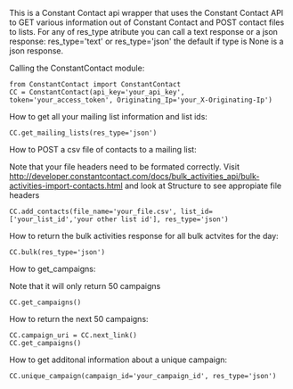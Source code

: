 
This is a Constant Contact api wrapper that uses the Constant Contact API to GET various information out of Constant Contact and POST contact files to lists. For any of res_type atribute you can call a text response or a json response: res_type='text' or res_type='json' the default if type is None is a json response.


Calling the ConstantContact module:
```
from ConstantContact import ConstantContact
CC = ConstantContact(api_key='your_api_key', token='your_access_token', Originating_Ip='your_X-Originating-Ip')
```

How to get all your mailing list information and list ids:
```
CC.get_mailing_lists(res_type='json')
```

How to POST a csv file of contacts to a mailing list:

Note that your file headers need to be formated correctly. Visit http://developer.constantcontact.com/docs/bulk_activities_api/bulk-activities-import-contacts.html and look at Structure to see appropiate file headers

```
CC.add_contacts(file_name='your_file.csv', list_id=['your_list_id','your other list id'], res_type='json')
```

How to return the bulk activities response for all bulk actvites for the day:
```
CC.bulk(res_type='json')
```

How to get_campaigns:

Note that it will only return 50 campaigns
```
CC.get_campaigns()
```

How to return the next 50 campaigns:

```
CC.campaign_uri = CC.next_link()
CC.get_campaigns()
```

How to get additonal information about a unique campaign:

```
CC.unique_campaign(campaign_id='your_campaign_id', res_type='json')
```
